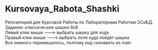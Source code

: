 # Kursovaya_Rabota_Shashki
Репозиторий для Курсовой Работы по Лабораторным Работам ОСиБД. Задание: классические шашки 8x8               
Левый клик мыши ---> выбрать шашку для хода                  
Правый клик мыши ---> выбрать поле куда пойдет шашка               
Все немного перемешалось, поэтому код скачавить из main                        

